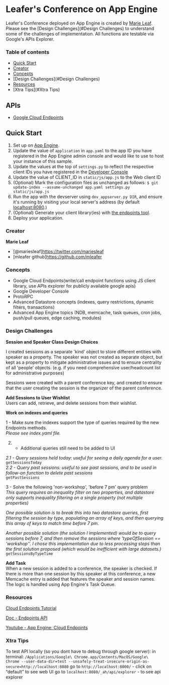 # Leafer's Conference on App Engine

Leafer's Conference deployed on App Engine is created by [Marie Leaf](https://twitter.com/mariesleaf). Please see the [Design Challenges](#Design Challenges) to understand some of the challenges of implementation. All functions are testable via Google's APIs Explorer.


### Table of contents

* [Quick Start](#quick-start)
* [Creator](#creator)
* [Concepts](#concepts)
* [Design Challenges](#Design Challenges)
* [Resources](#Resources)
* [Xtra Tips](#Xtra Tips)


## APIs
- [Google Cloud Endpoints](https://developers.google.com/appengine/docs/python/endpoints/)

## Quick Start
1. Set up on [App Engine](https://developers.google.com/appengine).
2. Update the value of `application` in `app.yaml` to the app ID you
   have registered in the App Engine admin console and would like to use to host your instance of this sample.
3. Update the values at the top of `settings.py` to
   reflect the respective client IDs you have registered in the
   [Developer Console](https://console.developers.google.com/)
4. Update the value of CLIENT_ID in `static/js/app.js` to the Web client ID
5. (Optional) Mark the configuration files as unchanged as follows:
   `$ git update-index --assume-unchanged app.yaml settings.py static/js/app.js`
6. Run the app with the devserver using `dev_appserver.py DIR`, and ensure it's running by visiting your local server's address (by default [localhost:8080](https://localhost:8080/).)
7. (Optional) Generate your client library(ies) with [the endpoints tool](https://developers.google.com/appengine/docs/python/endpoints/endpoints_tool).
8. Deploy your application.


### Creator

**Marie Leaf**

* [@mariesleaf]<https://twitter.com/mariesleaf>
* [mleafer github]<https://github.com/mleafer>

### Concepts
* Google Cloud Endpoints(write/call endpoint functions using JS client library, use APIs explorer for publicly available google apis)
* Google Developer Console
* ProtoRPC
* Advanced Datastore concepts (indexes, query restrictions, dynamic filters, transactions)
* Advanced App Engine topics (NDB, memcache, task queues, cron jobs, push/pull queues, edge caching, modules)


### Design Challenges

__Session and Speaker Class Design Choices__

I created sessions as a separate 'kind' object to store different entities with speaker as a property. The speaker was not created as separate object, but kept as a property to mitigate administrative issues and to ensure centrality of all 'people' objects. (e.g. if you need comprehensive user/headcount list for administrative purposes)

Sessions were created with a parent conference key, and created to ensure that the user creating the session is the organizer of the parent conference. 

__Add Sessions to User Wishlist__  
Users can add, retrieve, and delete sessions from their wishlist.

__Work on indexes and queries__

1 - Make sure the indexes support the type of queries required by the new Endpoints methods.  
*Please see index.yaml file.*

2. - Additional queries still need to be added to UI

*2.1 - Query sessions held today: useful for seeing a daily agenda for a user.*  
`getSessionsToday`  
*2.2 - Query past sessions: useful to see past sessions, and to be used in follow-on function to delete past sessions*  
`getPastSessions`  

3 - Solve the following 'non-workshop', 'before 7 pm' query problem  
*This query requires an inequality filter on two properties, and datastore only supports inequality filtering on a single property (not multiple properties)*

*One possible solution is to break this into two datastore queries, first filtering the session by type, populating an array of keys, and then querying this array of keys to match time before 7 pm.*

*Another possible solution (the solution I implemented) would be to query sessions before 7, and then remove the sessions where 'typeOfSession == 'workshop''. I chose this implementation due to less processing steps than the first solution proposed (which would be inefficient with large datasets.)*  
`getSessionsByTypeTime`  

__Add Task__  
When a new session is added to a conference, the speaker is checked. If there is more than one session by this speaker at this conference, a new Memcache entry is added that features the speaker and session names. The logic is handled using App Engine's Task Queue.

### Resources

[Cloud Endpoints Tutorial](http://rominirani.com/2014/01/10/google-cloud-endpoints-tutorial-part-1/)

[Doc - Endpoints API](https://cloud.google.com/appengine/docs/python/endpoints/create_api)

[Youtube - App Engine: Cloud Endpoints](https://www.youtube.com/watch?v=uy0tP6_kWJ4)

### Xtra Tips

To test API locally (so you dont have to debug through google server):
in terminal: `/Applications/Google\ Chrome.app/Contents/MacOS/Google\ Chrome --user-data-dir=test --unsafely-treat-insecure-origin-as-secure=http://localhost:8080`
go to `http://localhost:8000/` - click on “default” to see web UI
go to `localhost:8080/_ah/api/explorer` - to see api explorer